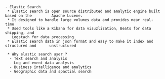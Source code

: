  	- Elastic Search
 	 * Elastic search is open source distributed and analytic engine built based on the 		Apache Lucene.
 	 * It designed to handle large volumes data and provides near real-time
 	 * Used tools like a Kibana for data visuzlization, Beats for data shipping, and 
 	   Logstach for data processing  
 	 * Elastic search data in json format and easy to make it index and structured and 		unstructured
 	 
 	 * Why elastic search user ?
 	  - Text search and analysis
 	  - Log and event data analysis 
 	  - Business intelligence and analytics
 	  - Geographic data and spactial search
 	  
 	  
 	 
 
